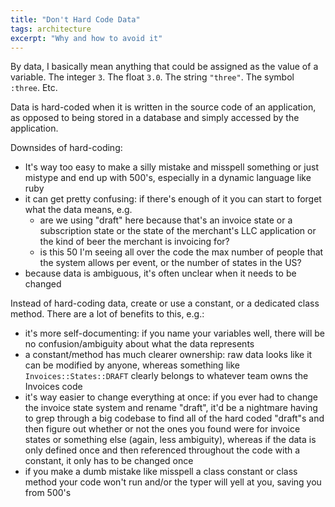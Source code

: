 ```yaml
---
title: "Don't Hard Code Data"
tags: architecture
excerpt: "Why and how to avoid it"
---
```


By data, I basically mean anything that could be assigned as the value of a variable. The integer `3`. The float `3.0`. The string `"three"`. The symbol `:three`. Etc.

Data is hard-coded when it is written in the source code of an application, as
opposed to being stored in a database and simply accessed by the application.

Downsides of hard-coding:

* It's way too easy to make a silly mistake and misspell something or just mistype and end up with 500's, especially in a dynamic language like ruby
* it can get pretty confusing: if there's enough of it you can start to forget what the data means, e.g.
  * are we using "draft" here because that's an invoice state or a subscription state or the state of the merchant's LLC application or the kind of beer the merchant is invoicing for?
  * is this 50 I'm seeing all over the code the max number of people that the
    system allows per event, or the number of states in the US?
* because data is ambiguous, it's often unclear when it needs to be changed

Instead of hard-coding data, create or use a constant, or a dedicated class method. There are a lot of benefits to this, e.g.:

* it's more self-documenting: if you name your variables well, there will be no confusion/ambiguity about what the data represents
* a constant/method has much clearer ownership: raw data looks like it can be modified by anyone, whereas something like `Invoices::States::DRAFT` clearly belongs to whatever team owns the Invoices code
* it's way easier to change everything at once: if you ever had to change the invoice state system and rename "draft", it'd be a nightmare having to grep through a big codebase to find all of the hard coded "draft"s and then figure out whether or not the ones you found were for invoice states or something else (again, less ambiguity), whereas if the data is only defined once and then referenced throughout the code with a constant, it only has to be changed once
* if you make a dumb mistake like misspell a class constant or class method your code won't run and/or the typer will yell at you, saving you from 500's
